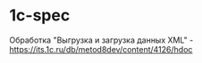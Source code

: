 # 1c-spec

Обработка "Выгрузка и загрузка данных XML" - https://its.1c.ru/db/metod8dev/content/4126/hdoc